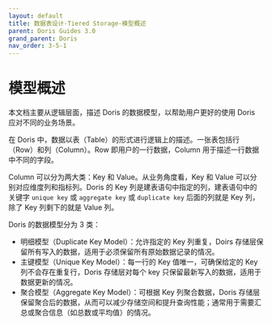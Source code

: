 ```yaml
---
layout: default
title: 数据表设计-Tiered Storage-模型概述
parent: Doris Guides 3.0
grand_parent: Doris
nav_order: 3-5-1
---
```


# 模型概述
本文档主要从逻辑层面，描述 Doris 的数据模型，以帮助用户更好的使用 Doris 应对不同的业务场景。

在 Doris 中，数据以表（Table）的形式进行逻辑上的描述。一张表包括行（Row）和列（Column）。Row 即用户的一行数据，Column 用于描述一行数据中不同的字段。

Column 可以分为两大类：Key 和 Value。从业务角度看，Key 和 Value 可以分别对应维度列和指标列。Doris 的 Key 列是建表语句中指定的列，建表语句中的关键字 `unique key` 或 `aggregate key` 或 `duplicate key` 后面的列就是 Key 列，除了 Key 列剩下的就是 Value 列。

Doris 的数据模型分为 3 类：
* 明细模型（Duplicate Key Model）：允许指定的 Key 列重复，Doirs 存储层保留所有写入的数据，适用于必须保留所有原始数据记录的情况。
* 主键模型（Unique Key Model）：每一行的 Key 值唯一，可确保给定的 Key 列不会存在重复行，Doris 存储层对每个 key 只保留最新写入的数据，适用于数据更新的情况。
* 聚合模型（Aggregate Key Model）：可根据 Key 列聚合数据，Doris 存储层保留聚合后的数据，从而可以减少存储空间和提升查询性能；通常用于需要汇总或聚合信息（如总数或平均值）的情况。